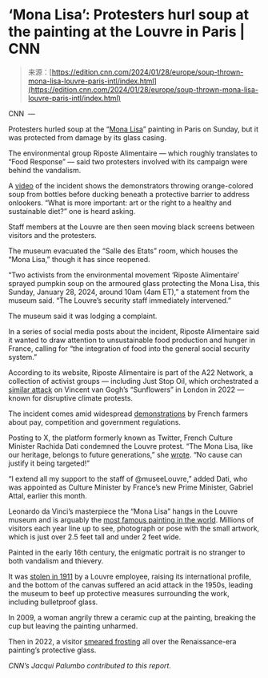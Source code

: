 <!--yml
category: 未分类
date: 2024-05-27 15:16:51
-->

# ‘Mona Lisa’: Protesters hurl soup at the painting at the Louvre in Paris | CNN

> 来源：[https://edition.cnn.com/2024/01/28/europe/soup-thrown-mona-lisa-louvre-paris-intl/index.html](https://edition.cnn.com/2024/01/28/europe/soup-thrown-mona-lisa-louvre-paris-intl/index.html)

CNN  — 

Protesters hurled soup at the “[Mona Lisa](https://www.cnn.com/2023/10/16/style/mona-lisa-leonardo-da-vinci-experimental-paint-technique-scn/index.html)” painting in Paris on Sunday, but it was protected from damage by its glass casing.

The environmental group Riposte Alimentaire — which roughly translates to “Food Response” — said two protesters involved with its campaign were behind the vandalism.

A [video](https://www.youtube.com/shorts/TWClw7gR3c0) of the incident shows the demonstrators throwing orange-colored soup from bottles before ducking beneath a protective barrier to address onlookers. “What is more important: art or the right to a healthy and sustainable diet?” one is heard asking.

Staff members at the Louvre are then seen moving black screens between visitors and the protesters.

The museum evacuated the “Salle des Etats” room, which houses the “Mona Lisa,” though it has since reopened.

“Two activists from the environmental movement ‘Riposte Alimentaire’ sprayed pumpkin soup on the armoured glass protecting the Mona Lisa, this Sunday, January 28, 2024, around 10am (4am ET),” a statement from the museum said. “The Louvre’s security staff immediately intervened.”

The museum said it was lodging a complaint.

In a series of social media posts about the incident, Riposte Alimentaire said it wanted to draw attention to unsustainable food production and hunger in France, calling for “the integration of food into the general social security system.”

According to its website, Riposte Alimentaire is part of the A22 Network, a collection of activist groups — including Just Stop Oil, which orchestrated a [similar attack](https://www.cnn.com/style/article/oil-protest-van-gogh-sunflower-soup-intl-scli-gbr/index.html) on Vincent van Gogh’s “Sunflowers” in London in 2022 — known for disruptive climate protests.

The incident comes amid widespread [demonstrations](https://www.cnn.com/videos/world/2024/01/28/exp-france-farmers-protest-europe-holmes-alduy-intv-01281aseg1-cnni-world.cnn) by French farmers about pay, competition and government regulations.

Posting to X, the platform formerly known as Twitter, French Culture Minister Rachida Dati condemned the Louvre protest. “The Mona Lisa, like our heritage, belongs to future generations,” she [wrote](https://x.com/datirachida/status/1751558833703440848?s=20). “No cause can justify it being targeted!”

“I extend all my support to the staff of @museeLouvre,” added Dati, who was appointed as Culture Minister by France’s new Prime Minister, Gabriel Attal, earlier this month.

Leonardo da Vinci’s masterpiece the “Mona Lisa” hangs in the Louvre museum and is arguably the [most famous painting in the world](https://www.cnn.com/style/article/whats-so-special-about-the-mona-lisa/index.html). Millions of visitors each year line up to see, photograph or pose with the small artwork, which is just over 2.5 feet tall and under 2 feet wide.

Painted in the early 16th century, the enigmatic portrait is no stranger to both vandalism and thievery.

It was [stolen in 1911](https://www.cnn.com/2013/11/18/world/europe/mona-lisa-the-theft/index.html) by a Louvre employee, raising its international profile, and the bottom of the canvas suffered an acid attack in the 1950s, leading the museum to beef up protective measures surrounding the work, including bulletproof glass.

In 2009, a woman angrily threw a ceramic cup at the painting, breaking the cup but leaving the painting unharmed.

Then in 2022, a visitor [smeared frosting](https://www.cnn.com/style/article/mona-lisa-louvre-cake-attack/index.html) all over the Renaissance-era painting’s protective glass.

*CNN’s Jacqui Palumbo contributed to this report.*